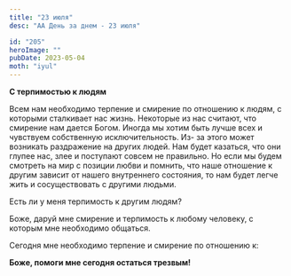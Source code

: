 ```yaml
---
title: "23 июля"
desc: "АА День за днем - 23 июля"

id: "205"
heroImage: ""
pubDate: 2023-05-04
moth: "iyul"
---
```


**С терпимостью к людям**

Всем нам необходимо терпение и смирение по отношению к людям, с которыми
сталкивает нас жизнь. Некоторые из нас считают, что смирение нам дается Богом.
Иногда мы хотим быть лучше всех и чувствуем собственную исключительность. Из-
за этого может возникать раздражение на других людей. Нам будет казаться, что
они глупее нас, злее и поступают совсем не правильно. Но если мы будем
смотреть на мир с позиции любви и помнить, что наше отношение к другим зависит
от нашего внутреннего состояния, то нам будет легче жить и сосуществовать с
другими людьми.

Есть ли у меня терпимость к другим людям?

Боже, даруй мне смирение и терпимость к любому человеку, с которым мне
необходимо общаться.

Сегодня мне необходимо терпение и смирение по отношению к:

**Боже, помоги мне сегодня остаться трезвым!**
